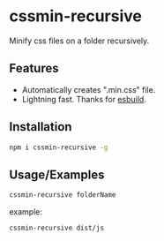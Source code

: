 
# cssmin-recursive

Minify css files on a folder recursively.

## Features

- Automatically creates ".min.css" file.
- Lightning fast. Thanks for [esbuild](https://esbuild.github.io/).


## Installation

```bash
npm i cssmin-recursive -g
```
## Usage/Examples
```bash
cssmin-recursive folderName
```
example:
```bash
cssmin-recursive dist/js
```
